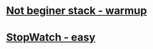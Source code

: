 # [Not beginer stack - warmup](https://github.com/xuanninh1412/CTF/tree/main/CTF_2021/Zer0ptCTF/Not%20Beginer%20Stack/WriteUp.md)
# [StopWatch - easy](https://github.com/xuanninh1412/CTF/blob/main/CTF_2021/Zer0ptCTF/Stop%20Watch/WriteUp.md)
